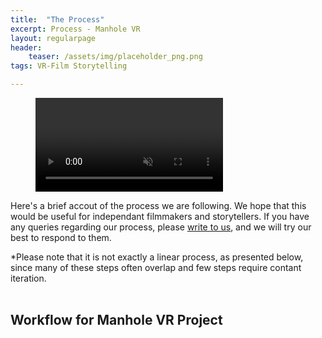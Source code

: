 ```yaml
---
title:  "The Process"
excerpt: Process - Manhole VR
layout: regularpage
header:
    teaser: /assets/img/placeholder_png.png
tags: VR-Film Storytelling

---
```


<figure class="align-center" style="width: 100%;">
<video autoplay loop muted playsinline>
  <source src="{{ site.url }}{{ site.baseurl }}/assets/img/process/process_header.mp4" type="video/mp4">
</video>
</figure> 

Here's a brief accout of the process we are following. We hope that this would be useful for independant filmmakers and storytellers. If you have any queries regarding our process, please [write to us](/contact), and we will try our best to respond to them.

<figcaption>*Please note that it is not exactly a linear process, as presented below, since many of these steps often overlap and few steps require contant iteration.</figcaption>

<br>

## **Workflow for Manhole VR Project**


<figure class="align-center" style="width: 100%;">
  <img src="{{ site.url }}{{ site.baseurl }}/assets/img/process/Manhole_Workflow2020.jpg" alt="">
</figure> 



